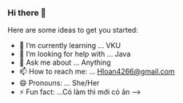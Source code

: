 ### Hi there 👋

Here are some ideas to get you started:

- 🌱 I’m currently learning ... VKU
- 🤔 I’m looking for help with ... Java
- 💬 Ask me about ... Anything
- 📫 How to reach me: ... Hloan4266@gmail.com
- 😄 Pronouns: ... She/Her
- ⚡ Fun fact: ...Có làm thì mới có ăn
-->
